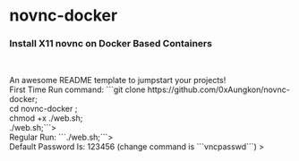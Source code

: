 # novnc-docker

<div>
  <h3>Install X11 novnc on Docker Based Containers</h3><br>
  <p>
    An awesome README template to jumpstart your projects!    <br>
    First Time Run command: ```git clone https://github.com/0xAungkon/novnc-docker; <br>
cd novnc-docker ; <br>
chmod +x ./web.sh;<br>
./web.sh;```><br>
    Regular Run: ```./web.sh;```><br>
    Default Password Is: 123456 (change command is ```vncpasswd```)  ><br>
  </p>
</div>

